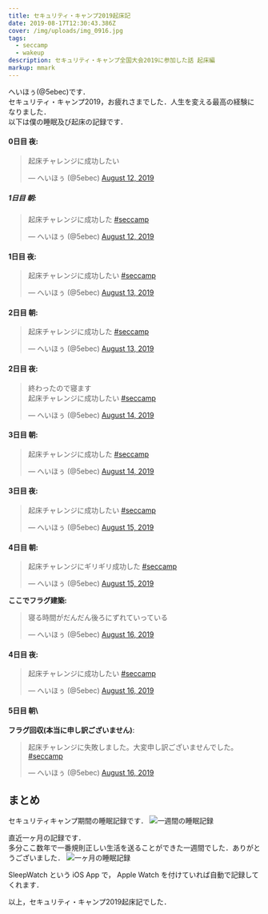 ```yaml
---
title: セキュリティ・キャンプ2019起床記
date: 2019-08-17T12:30:43.386Z
cover: /img/uploads/img_0916.jpg
tags:
  - seccamp
  - wakeup
description: セキュリティ・キャンプ全国大会2019に参加した話 起床編
markup: mmark
---
```

へいほぅ(@5ebec)です． \
セキュリティ・キャンプ2019，お疲れさまでした．人生を変える最高の経験になりました．\
以下は僕の睡眠及び起床の記録です．

#### 0日目 夜:

<blockquote class="twitter-tweet" data-theme="dark" data-link-color="#a5ebec"><p lang="ja" dir="ltr">起床チャレンジに成功したい</p>&mdash; へいほぅ (@5ebec) <a href="https://twitter.com/5ebec/status/1160884739458228224?ref_src=twsrc%5Etfw">August 12, 2019</a></blockquote> <script async src="https://platform.twitter.com/widgets.js" charset="utf-8"></script>

##### 1日目 朝:

<blockquote class="twitter-tweet" data-theme="dark" data-link-color="#a5ebec"><p lang="ja" dir="ltr">起床チャレンジに成功した <a href="https://twitter.com/hashtag/seccamp?src=hash&amp;ref_src=twsrc%5Etfw">#seccamp</a></p>&mdash; へいほぅ (@5ebec) <a href="https://twitter.com/5ebec/status/1161026201411960832?ref_src=twsrc%5Etfw">August 12, 2019</a></blockquote> <script async src="https://platform.twitter.com/widgets.js" charset="utf-8"></script>

#### 1日目 夜:

<blockquote class="twitter-tweet" data-theme="dark" data-link-color="#a5ebec"><p lang="ja" dir="ltr">起床チャレンジに成功したい <a href="https://twitter.com/hashtag/seccamp?src=hash&amp;ref_src=twsrc%5Etfw">#seccamp</a></p>&mdash; へいほぅ (@5ebec) <a href="https://twitter.com/5ebec/status/1161291596056256512?ref_src=twsrc%5Etfw">August 13, 2019</a></blockquote> <script async src="https://platform.twitter.com/widgets.js" charset="utf-8"></script>

#### 2日目 朝:

<blockquote class="twitter-tweet" data-theme="dark" data-link-color="#a5ebec"><p lang="ja" dir="ltr">起床チャレンジに成功した <a href="https://twitter.com/hashtag/seccamp?src=hash&amp;ref_src=twsrc%5Etfw">#seccamp</a></p>&mdash; へいほぅ (@5ebec) <a href="https://twitter.com/5ebec/status/1161382322098208768?ref_src=twsrc%5Etfw">August 13, 2019</a></blockquote> <script async src="https://platform.twitter.com/widgets.js" charset="utf-8"></script>

#### 2日目 夜:

<blockquote class="twitter-tweet" data-theme="dark" data-link-color="#a5ebec"><p lang="ja" dir="ltr">終わったので寝ます<br>起床チャレンジに成功したい <a href="https://twitter.com/hashtag/seccamp?src=hash&amp;ref_src=twsrc%5Etfw">#seccamp</a></p>&mdash; へいほぅ (@5ebec) <a href="https://twitter.com/5ebec/status/1161652483459932160?ref_src=twsrc%5Etfw">August 14, 2019</a></blockquote> <script async src="https://platform.twitter.com/widgets.js" charset="utf-8"></script>


#### 3日目 朝:

<blockquote class="twitter-tweet" data-theme="dark" data-link-color="#a5ebec"><p lang="ja" dir="ltr">起床チャレンジに成功した <a href="https://twitter.com/hashtag/seccamp?src=hash&amp;ref_src=twsrc%5Etfw">#seccamp</a></p>&mdash; へいほぅ (@5ebec) <a href="https://twitter.com/5ebec/status/1161749775714177024?ref_src=twsrc%5Etfw">August 14, 2019</a></blockquote> <script async src="https://platform.twitter.com/widgets.js" charset="utf-8"></script>


#### 3日目 夜:

<blockquote class="twitter-tweet" data-theme="dark" data-link-color="#a5ebec"><p lang="ja" dir="ltr">起床チャレンジに成功したい <a href="https://twitter.com/hashtag/seccamp?src=hash&amp;ref_src=twsrc%5Etfw">#seccamp</a></p>&mdash; へいほぅ (@5ebec) <a href="https://twitter.com/5ebec/status/1162026411588083714?ref_src=twsrc%5Etfw">August 15, 2019</a></blockquote> <script async src="https://platform.twitter.com/widgets.js" charset="utf-8"></script>


#### 4日目 朝:

<blockquote class="twitter-tweet" data-theme="dark" data-link-color="#a5ebec"><p lang="ja" dir="ltr">起床チャレンジにギリギリ成功した <a href="https://twitter.com/hashtag/seccamp?src=hash&amp;ref_src=twsrc%5Etfw">#seccamp</a></p>&mdash; へいほぅ (@5ebec) <a href="https://twitter.com/5ebec/status/1162143348112547840?ref_src=twsrc%5Etfw">August 15, 2019</a></blockquote> <script async src="https://platform.twitter.com/widgets.js" charset="utf-8"></script>


**ここでフラグ建築:**

<blockquote class="twitter-tweet" data-theme="dark" data-link-color="#a5ebec"><p lang="ja" dir="ltr">寝る時間がだんだん後ろにずれていっている</p>&mdash; へいほぅ (@5ebec) <a href="https://twitter.com/5ebec/status/1162417457748856832?ref_src=twsrc%5Etfw">August 16, 2019</a></blockquote> <script async src="https://platform.twitter.com/widgets.js" charset="utf-8"></script>


#### 4日目 夜:

<blockquote class="twitter-tweet" data-theme="dark" data-link-color="#a5ebec"><p lang="ja" dir="ltr">起床チャレンジに成功したい <a href="https://twitter.com/hashtag/seccamp?src=hash&amp;ref_src=twsrc%5Etfw">#seccamp</a></p>&mdash; へいほぅ (@5ebec) <a href="https://twitter.com/5ebec/status/1162417557275418629?ref_src=twsrc%5Etfw">August 16, 2019</a></blockquote> <script async src="https://platform.twitter.com/widgets.js" charset="utf-8"></script>


#### 5日目 朝\
**フラグ回収(本当に申し訳ございません)**:

<blockquote class="twitter-tweet" data-theme="dark" data-link-color="#a5ebec"><p lang="ja" dir="ltr">起床チャレンジに失敗しました。大変申し訳ございませんでした。 <a href="https://twitter.com/hashtag/seccamp?src=hash&amp;ref_src=twsrc%5Etfw">#seccamp</a></p>&mdash; へいほぅ (@5ebec) <a href="https://twitter.com/5ebec/status/1162514088049512448?ref_src=twsrc%5Etfw">August 16, 2019</a></blockquote> <script async src="https://platform.twitter.com/widgets.js" charset="utf-8"></script>


## まとめ
セキュリティキャンプ期間の睡眠記録です．
![一週間の睡眠記録](/img/uploads/img_0914.jpg)


直近一ヶ月の記録です．\
多分ここ数年で一番規則正しい生活を送ることができた一週間でした．ありがとうございました．
![一ヶ月の睡眠記録](/img/uploads/img_0915.jpg)

SleepWatch という iOS App で， Apple Watch を付けていれば自動で記録してくれます．

以上，セキュリティ・キャンプ2019起床記でした．
